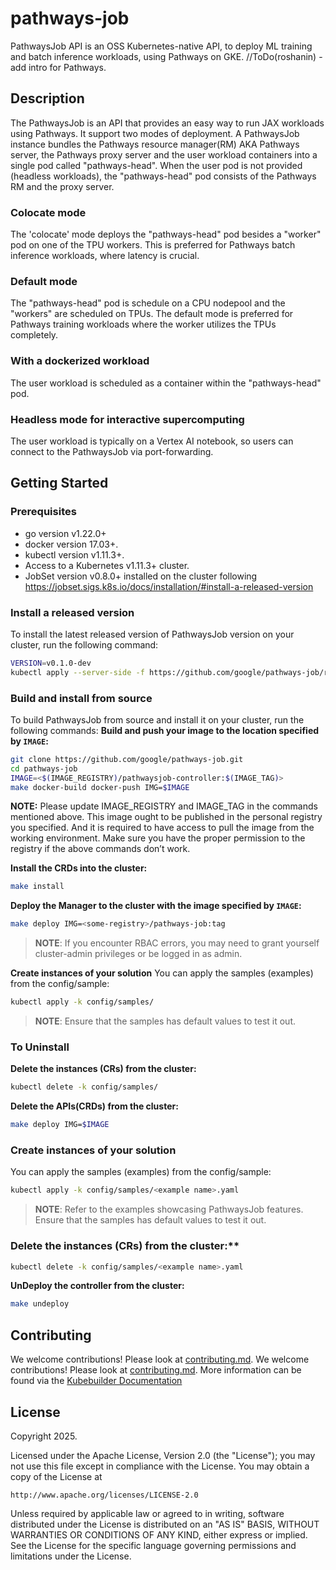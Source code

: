 # pathways-job
PathwaysJob API is an OSS Kubernetes-native API, to deploy ML training and batch inference workloads, using Pathways on GKE. 
//ToDo(roshanin) - add intro for Pathways.
## Description
The PathwaysJob is an API that provides an easy way to run JAX workloads using Pathways. It support two modes of deployment. A PathwaysJob instance bundles the Pathways resource manager(RM) AKA Pathways server, the Pathways proxy server and the user workload containers into a single pod called "pathways-head". When the user pod is not provided (headless workloads), the "pathways-head" pod consists of the Pathways RM and the proxy server.
### Colocate mode
The 'colocate' mode deploys the "pathways-head" pod besides a "worker" pod on one of the TPU workers. This is preferred for Pathways batch inference workloads, where latency is crucial.
### Default mode
The "pathways-head" pod is schedule on a CPU nodepool and the "workers" are scheduled on TPUs. The default mode is preferred for Pathways training workloads where the worker utilizes the TPUs completely.
### With a dockerized workload
The user workload is scheduled as a container within the "pathways-head" pod.
### Headless mode for interactive supercomputing
The user workload is typically on a Vertex AI notebook, so users can connect to the PathwaysJob via port-forwarding.

## Getting Started

### Prerequisites
- go version v1.22.0+
- docker version 17.03+.
- kubectl version v1.11.3+.
- Access to a Kubernetes v1.11.3+ cluster.
- JobSet version v0.8.0+ installed on the cluster following https://jobset.sigs.k8s.io/docs/installation/#install-a-released-version


### Install a released version
To install the latest released version of PathwaysJob version on your cluster, run the following command:
```sh
VERSION=v0.1.0-dev
kubectl apply --server-side -f https://github.com/google/pathways-job/releases/download/$VERSION/install.yaml
```

### Build and install from source
To build PathwaysJob from source and install it on your cluster, run the following commands:
**Build and push your image to the location specified by `IMAGE`:**

```sh
git clone https://github.com/google/pathways-job.git
cd pathways-job
IMAGE=<$(IMAGE_REGISTRY)/pathwaysjob-controller:$(IMAGE_TAG)>
make docker-build docker-push IMG=$IMAGE
```

**NOTE:** Please update IMAGE_REGISTRY and IMAGE_TAG in the commands mentioned above.
This image ought to be published in the personal registry you specified.
And it is required to have access to pull the image from the working environment.
Make sure you have the proper permission to the registry if the above commands don’t work.

**Install the CRDs into the cluster:**

```sh
make install
```

**Deploy the Manager to the cluster with the image specified by `IMAGE`:**

```sh
make deploy IMG=<some-registry>/pathways-job:tag
```

> **NOTE**: If you encounter RBAC errors, you may need to grant yourself cluster-admin
privileges or be logged in as admin.

**Create instances of your solution**
You can apply the samples (examples) from the config/sample:

```sh
kubectl apply -k config/samples/
```

>**NOTE**: Ensure that the samples has default values to test it out.

### To Uninstall
**Delete the instances (CRs) from the cluster:**

```sh
kubectl delete -k config/samples/
```

**Delete the APIs(CRDs) from the cluster:**

```sh
make deploy IMG=$IMAGE
```

### Create instances of your solution
You can apply the samples (examples) from the config/sample:

```sh
kubectl apply -k config/samples/<example name>.yaml
```
>**NOTE**: Refer to the examples showcasing PathwaysJob features.
Ensure that the samples has default values to test it out.

### Delete the instances (CRs) from the cluster:**

```sh
kubectl delete -k config/samples/<example name>.yaml
```

**UnDeploy the controller from the cluster:**

```sh
make undeploy
```


## Contributing
We welcome contributions! Please look at [contributing.md](/usr/local/google/home/roshanin/pathways-job/docs/contributing.md).
We welcome contributions! Please look at [contributing.md](/usr/local/google/home/roshanin/pathways-job/docs/contributing.md).
More information can be found via the [Kubebuilder Documentation](https://book.kubebuilder.io/introduction.html)

## License

Copyright 2025.

Licensed under the Apache License, Version 2.0 (the "License");
you may not use this file except in compliance with the License.
You may obtain a copy of the License at

    http://www.apache.org/licenses/LICENSE-2.0

Unless required by applicable law or agreed to in writing, software
distributed under the License is distributed on an "AS IS" BASIS,
WITHOUT WARRANTIES OR CONDITIONS OF ANY KIND, either express or implied.
See the License for the specific language governing permissions and
limitations under the License.
